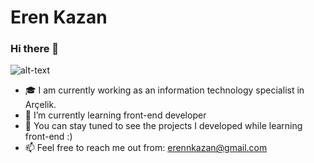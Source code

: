 # Eren Kazan
### Hi there 👋


![alt-text](https://i.pinimg.com/originals/37/88/f5/3788f590a3342071e16957d047bc43d3.gif)


- 🎓 I am currently working as an information technology specialist in Arçelik.
- 🔭 I’m currently learning front-end developer
- 🌱 You can stay tuned to see the projects I developed while learning front-end :)
- 📫 Feel free to reach me out from: erennkazan@gmail.com
